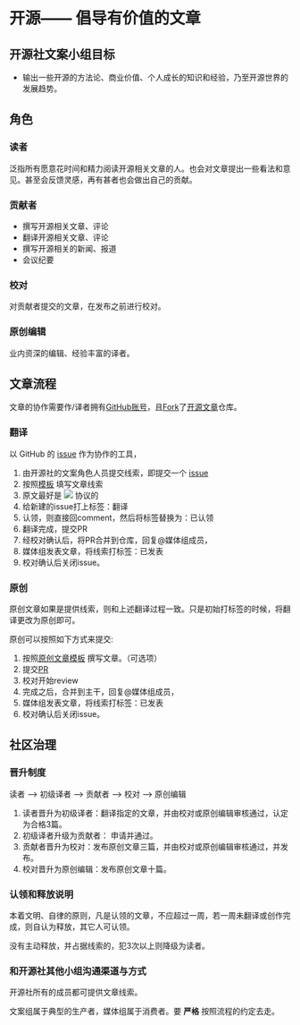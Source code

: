# 开源—— 倡导有价值的文章


## 开源社文案小组目标

* 输出一些开源的方法论、商业价值、个人成长的知识和经验，乃至开源世界的发展趋势。


## 角色

### 读者

泛指所有愿意花时间和精力阅读开源相关文章的人。也会对文章提出一些看法和意见。甚至会反馈灵感，再有甚者也会做出自己的贡献。

### 贡献者

* 撰写开源相关文章、评论
* 翻译开源相关文章、评论
* 撰写开源相关的新闻、报道
* 会议纪要

### 校对

对贡献者提交的文章，在发布之前进行校对。

### 原创编辑

业内资深的编辑、经验丰富的译者。

## 文章流程

文章的协作需要作/译者拥有[GitHub账号](https://github.com/settings/profile)，且[Fork](https://github.com/kaiyuanshe/open-source-articles#fork-destination-box)了[开源文章]()仓库。

### 翻译

以 GitHub 的 [issue](./issues) 作为协作的工具，

1. 由开源社的文案角色人员提交线索，即提交一个 [issue](./issues/new)
2. 按照[模板](./template_clue) 填写文章线索
3. 原文最好是 [![](https://mirrors.creativecommons.org/presskit/buttons/88x31/png/by.png)](https://creativecommons.org/licenses/by/4.0/) 协议的
4. 给新建的issue打上标签：翻译
5. 认领，则直接回comment，然后将标签替换为：已认领
6. 翻译完成，提交PR
7. 经校对确认后，将PR合并到仓库，回复@媒体组成员，
8. 媒体组发表文章，将线索打标签：已发表
9. 校对确认后关闭issue。

### 原创

原创文章如果是提供线索，则和上述翻译过程一致。只是初始打标签的时候，将翻译更改为原创即可。

原创可以按照如下方式来提交:

1. 按照[原创文章模板](./template_artilce) 撰写文章。（可选项）
2. 提交[PR](./compare)
3. 校对开始review
4. 完成之后，合并到主干，回复@媒体组成员，
5. 媒体组发表文章，将线索打标签：已发表
9. 校对确认后关闭issue。


## 社区治理

### 晋升制度

读者 --> 初级译者 --> 贡献者 --> 校对 --> 原创编辑

1. 读者晋升为初级译者：翻译指定的文章，并由校对或原创编辑审核通过，认定为合格3篇。
2. 初级译者升级为贡献者： 申请并通过。
3. 贡献者晋升为校对：发布原创文章三篇，并由校对或原创编辑审核通过，并发布。
4. 校对晋升为原创编辑：发布原创文章十篇。

### 认领和释放说明

本着文明、自律的原则，凡是认领的文章，不应超过一周，若一周未翻译或创作完成，则自认为释放，其它人可认领。

没有主动释放，并占据线索的，犯3次以上则降级为读者。

### 和开源社其他小组沟通渠道与方式

开源社所有的成员都可提供文章线索。

文案组属于典型的生产者，媒体组属于消费者。要 **严格** 按照流程的约定去走。
